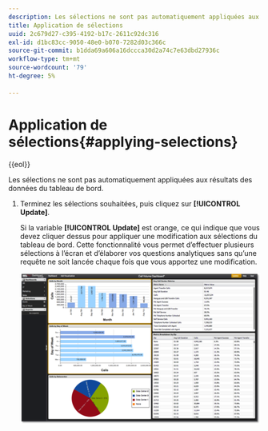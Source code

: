 ```yaml
---
description: Les sélections ne sont pas automatiquement appliquées aux résultats des données du tableau de bord.
title: Application de sélections
uuid: 2c679d27-c395-4192-b17c-2611c92dc316
exl-id: d1bc83cc-9050-48e0-b070-7282d03c366c
source-git-commit: b1dda69a606a16dccca30d2a74c7e63dbd27936c
workflow-type: tm+mt
source-wordcount: '79'
ht-degree: 5%

---
```


# Application de sélections{#applying-selections}

{{eol}}

Les sélections ne sont pas automatiquement appliquées aux résultats des données du tableau de bord.

1. Terminez les sélections souhaitées, puis cliquez sur **[!UICONTROL Update]**.

   Si la variable **[!UICONTROL Update]** est orange, ce qui indique que vous devez cliquer dessus pour appliquer une modification aux sélections du tableau de bord. Cette fonctionnalité vous permet d’effectuer plusieurs sélections à l’écran et d’élaborer vos questions analytiques sans qu’une requête ne soit lancée chaque fois que vous apportez une modification.

   ![](assets/selection_update.png)
